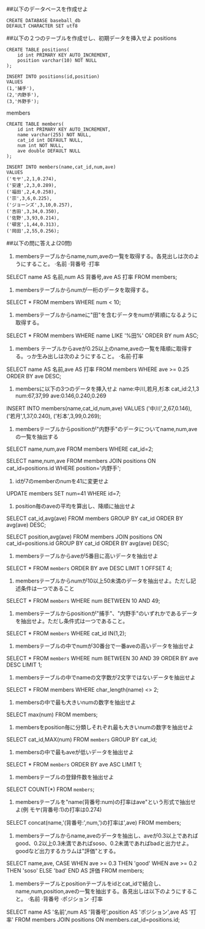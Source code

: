 ##以下のデータベースを作成せよ
```
CREATE DATABASE baseball_db
DEFAULT CHARACTER SET utf8
```
##以下の２つのテーブルを作成せし、初期データを挿入せよ
positions
```
CREATE TABLE positions(
	id int PRIMARY KEY AUTO_INCREMENT,
	position varchar(10) NOT NULL
);

INSERT INTO positions(id,position)
VALUES
(1,'捕手'),
(2,'内野手'),
(3,'外野手');
```
members
```
CREATE TABLE members(
	id int PRIMARY KEY AUTO_INCREMENT,
	name varchar(255) NOT NULL,
	cat_id int DEFAULT NULL,
	num int NOT NULL,
	ave double DEFAULT NULL
);

INSERT INTO members(name,cat_id,num,ave)
VALUES
('モヤ',2,1,0.274),
('安達',2,3,0.289),
('福田',2,4,0.258),
('宗',3,6,0.225),
('ジョーンズ',3,10,0.257),
('吉田',3,34,0.350),
('佐野',3,93,0.214),
('頓宮',1,44,0.313),
('岡田',2,55,0.256);
```
##以下の問に答えよ(20問)
1. membersテーブルからname,num,aveの一覧を取得する。各見出しは次のようにすること。&nbsp;&middot;名前 &middot;背番号 &middot;打率

SELECT name AS 名前,num AS 背番号,ave AS 打率 FROM members;

1. membersテーブルからnumが一桁のデータを取得する。

SELECT * FROM members
WHERE num < 10;

1. membersテーブルからnameに&#34;田&#34;を含むデータをnumが昇順になるように取得する。

SELECT * FROM members
WHERE name LIKE '%田%'
ORDER BY num ASC;

1. members テーブルからaveが0.25以上のname,aveの一覧を降順に取得する。っか生み出しは次のようにすること。&nbsp;&middot;名前&middot;打率

SELECT name AS 名前,ave AS 打率 FROM members
WHERE ave >= 0.25
ORDER BY ave DESC;

1. membersに以下の3つのデータを挿入せよ
name&#58;中川,若月,杉本
cat&#095;id&#58;2,1,3
num&#58;67,37,99
ave&#58;0.146,0.240,0.269

INSERT INTO members(name,cat_id,num,ave)
VALUES ('中川',2,67,0.146),
('若月',1,37,0.240),
('杉本',3,99,0.269);

1. membersテーブルからpositionが&#34;内野手&#34;のデータについてname,num,aveの一覧を抽出する

SELECT name,num,ave FROM members
WHERE cat_id=2;

SELECT name,num,ave FROM members JOIN positions
ON cat_id=positions.id
WHERE position='内野手';

1. idが7のmemberのnumを41に変更せよ

UPDATE members SET num=41
WHERE id=7;

1. position毎のaveの平均を算出し、降順に抽出せよ

SELECT cat_id,avg(ave) FROM members
GROUP BY cat_id ORDER BY avg(ave) DESC;

SELECT position,avg(ave) FROM members JOIN positions
ON cat_id=positions.id
GROUP BY cat_id ORDER BY avg(ave) DESC;


1. membersテーブルからaveが5番目に高いデータを抽出せよ

SELECT * FROM `members` 
ORDER BY ave DESC LIMIT 1 OFFSET 4;


1. membersテーブルからnumが10以上50未満のデータを抽出せよ。ただし記述条件は一つであること

SELECT * FROM `members` WHERE num BETWEEN 10 AND 49;

1. membersテーブルからpositionが&#34;捕手&#34;、&#34;内野手&#34;のいずれかであるデータを抽出せよ。ただし条件式は一つであること。

SELECT * FROM `members` WHERE cat_id IN(1,2);

1. membersテーブルの中でnumが30番台で一番aveの高いデータを抽出せよ

SELECT * FROM `members` 
WHERE num BETWEEN 30 AND 39
ORDER BY ave DESC LIMIT 1;

1. membersテーブルの中でnameの文字数が2文字ではないデータを抽出せよ

SELECT * FROM members
WHERE char_length(name) <> 2;

1. membersの中で最も大きいnumの数字を抽出せよ

SELECT max(num) FROM members;

1. membersをposition毎に分類しそれぞれ最も大きいnumの数字を抽出せよ

SELECT cat_id,MAX(num) FROM `members` 
GROUP BY cat_id;

1. membersの中で最もaveが低いデータを抽出せよ

SELECT * FROM `members` 
ORDER BY ave ASC LIMIT 1;

1. membersテーブルの登録件数を抽出せよ

SELECT COUNT(*) FROM `members`;

1. membersテーブルを&#34;name&#040;背番号&#58;num&#041;の打率はave&#34;という形式で抽出せよ&#040;例 モヤ&#040;背番号&#58;1&#041;の打率は0.274&#041;

SELECT concat(name,'(背番号:',num,')の打率は',ave) FROM members;

1. membersテーブルからname,aveのデータを抽出し、aveが0.3以上であればgood、0.2以上0.3未満であればsoso、0.2未満であればbadと出力せよ。goodなど出力するカラムは&#34;評価&#34;とする。

SELECT name,ave,
CASE WHEN ave >= 0.3 THEN 'good'
WHEN ave >= 0.2 THEN 'soso'
ELSE 'bad'
END AS 評価 FROM members;

1. membersテーブルとpositionテーブルをidとcat&#095;idで結合し、name,num,position,aveの一覧を抽出する。各見出しは以下のようにすること。&nbsp;&middot;名前 &middot;背番号 &middot;ポジション &middot;打率

SELECT name AS '名前',num AS '背番号',position AS 'ポジション',ave AS '打率'
FROM members JOIN positions
ON members.cat_id=positions.id;